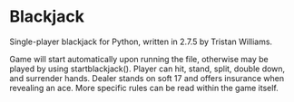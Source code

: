 Blackjack
=========

Single-player blackjack for Python, written in 2.7.5 by Tristan Williams.

Game will start automatically upon running the file, otherwise may be played by using startblackjack(). Player can hit, stand, split, double down, and surrender hands. Dealer stands on soft 17 and offers insurance when revealing an ace. More specific rules can be read within the game itself.
